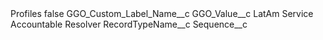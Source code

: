 <?xml version="1.0" encoding="UTF-8"?>
<CustomMetadata xmlns="http://soap.sforce.com/2006/04/metadata" xmlns:xsi="http://www.w3.org/2001/XMLSchema-instance" xmlns:xsd="http://www.w3.org/2001/XMLSchema">
    <label>Profiles</label>
    <protected>false</protected>
    <values>
        <field>GGO_Custom_Label_Name__c</field>
        <value xsi:nil="true"/>
    </values>
    <values>
        <field>GGO_Value__c</field>
        <value xsi:type="xsd:string">LatAm Service Accountable Resolver</value>
    </values>
    <values>
        <field>RecordTypeName__c</field>
        <value xsi:nil="true"/>
    </values>
    <values>
        <field>Sequence__c</field>
        <value xsi:nil="true"/>
    </values>
</CustomMetadata>
